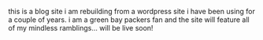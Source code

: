 this is a blog site i am rebuilding from a wordpress site i have been using for a couple of years. i am a green bay packers fan and the site will feature all of my mindless ramblings...  will be live soon!
